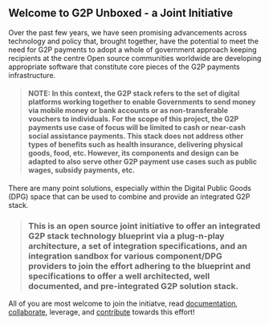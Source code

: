 ## Welcome to G2P Unboxed - a Joint Initiative

Over the past few years, we have seen promising advancements across technology and policy that, brought together, have the potential to meet the need for G2P payments to adopt a whole of government approach keeping recipients at the centre Open source communities worldwide are developing appropriate software that constitute core pieces of the G2P payments infrastructure.

> #### NOTE: In this context, the G2P stack refers to the  set of digital platforms working together to enable Governments to send money via mobile  money or bank accounts or as non-transferable vouchers to individuals. For the scope of this project, the G2P payments use case of focus will be limited to cash or near-cash social assistance payments. This stack does not address other types of benefits such as health insurance, delivering physical goods, food, etc. **However, its components and design can be adapted to also serve other G2P payment use cases such as public wages, subsidy payments, etc.**

There are many point solutions, especially within the Digital Public Goods (DPG) space that can be used to combine and provide an integrated G2P stack.

> ### This is an open source joint initiative to offer an integrated G2P stack technology blueprint via a plug-n-play architecture, a set of integration specifications, and an integration sandbox for various component/DPG providers to join the effort adhering to the blueprint and specifications to offer a well architected, well documented, and pre-integrated G2P solution stack.

All of you are most welcome to join the initiatve, read [documentation](https://github.com/G2P-Unboxed/common/tree/main/docs), [collaborate](https://github.com/G2P-Unboxed/.github/discussions), leverage, and [contribute](https://github.com/G2P-Unboxed/.github/blob/main/CONTRIBUTING.md) towards this effort! 
